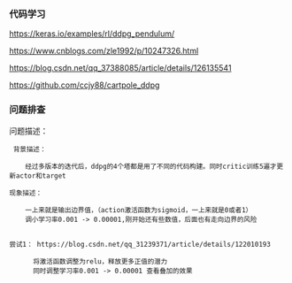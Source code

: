 
### 代码学习

  https://keras.io/examples/rl/ddpg_pendulum/

  https://www.cnblogs.com/zle1992/p/10247326.html

  https://blog.csdn.net/qq_37388085/article/details/126135541
  
  https://github.com/ccjy88/cartpole_ddpg
  
### 问题排查
  
  问题描述：
     
     背景描述：
      
        经过多版本的迭代后，ddpg的4个塔都是用了不同的代码构建。同时critic训练5遍才更新actor和target
    
    现象描述：
        
        一上来就是输出边界值，（action激活函数为sigmoid，一上来就是0或者1）
        调小学习率0.001 -> 0.00001,刚开始还有些数值，后面也有走向边界的风险
    
    
    尝试1： https://blog.csdn.net/qq_31239371/article/details/122010193
          
          将激活函数调整为relu，释放更多正值的潜力
          同时调整学习率0.001 -> 0.00001 查看叠加的效果
